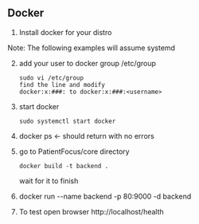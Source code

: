 ## Docker

1. Install docker for your distro

Note: The following examples will assume systemd

2. add your user to docker group /etc/group
   ```
   sudo vi /etc/group
   find the line and modify
   docker:x:###: to docker:x:###:<username>
   ```

3. start docker
   ```
   sudo systemctl start docker
   ```

4. docker ps <- should return with no errors

5. go to PatientFocus/core directory
   ```
   docker build -t backend .
   ```
   wait for it to finish


6. docker run --name backend -p 80:9000 -d backend

7. To test open browser http://localhost/health
